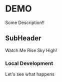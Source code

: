 # DEMO

Some Description!!

## SubHeader

Watch Me Rise Sky High!

### Local Development

Let's see what happens